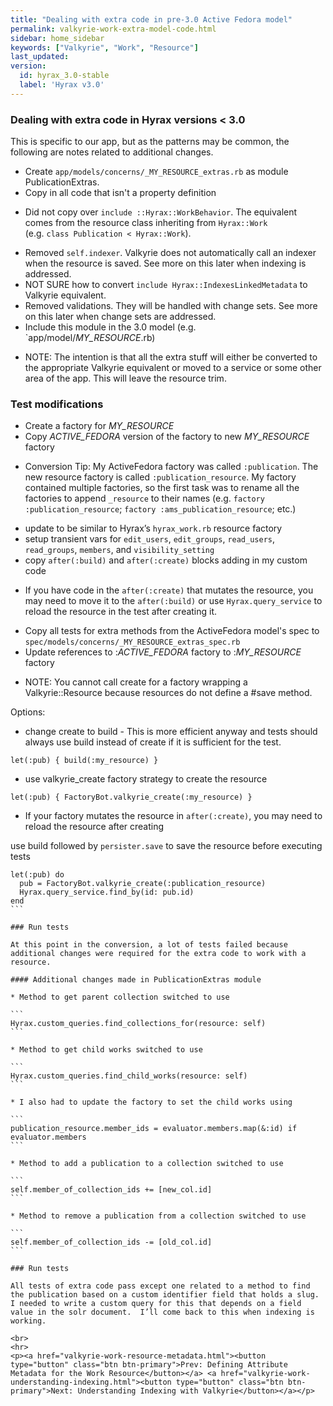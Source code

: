 ```yaml
---
title: "Dealing with extra code in pre-3.0 Active Fedora model"
permalink: valkyrie-work-extra-model-code.html
sidebar: home_sidebar
keywords: ["Valkyrie", "Work", "Resource"]
last_updated:
version:
  id: hyrax_3.0-stable
  label: 'Hyrax v3.0'
---
```


### Dealing with extra code in Hyrax versions < 3.0

This is specific to our app, but as the patterns may be common, the following are notes related to additional changes.

* Create `app/models/concerns/_MY_RESOURCE_extras.rb` as module PublicationExtras.
* Copy in all code that isn't a property definition

<ul class='info'><li>Did not copy over <code>include ::Hyrax::WorkBehavior</code>.  The equivalent comes from the resource class inheriting from <code>Hyrax::Work</code> <br />(e.g. <code>class Publication < Hyrax::Work</code>).</li></ul>

* Removed `self.indexer`.  Valkyrie does not automatically call an indexer when the resource is saved.  See more on this later when indexing is addressed.
* NOT SURE how to convert `include Hyrax::IndexesLinkedMetadata` to Valkyrie equivalent.
* Removed validations.  They will be handled with change sets.  See more on this later when change sets are addressed.
* Include this module in the 3.0 model (e.g. `app/model/_MY_RESOURCE_.rb)

<ul class='info'><li>NOTE: The intention is that all the extra stuff will either be converted to the appropriate Valkyrie equivalent or moved to a service or some other area of the app.  This will leave the resource trim.</li></ul>

### Test modifications

* Create a factory for _MY_RESOURCE_
* Copy _ACTIVE_FEDORA_ version of the factory to new _MY_RESOURCE_ factory

<ul class='info'><li>Conversion Tip: My ActiveFedora factory was called <code>:publication</code>.  The new resource factory is called <code>:publication_resource</code>.  My factory contained multiple factories, so the first task was to rename all the factories to append <code>_resource</code> to their names (e.g. <code>factory :publication_resource</code>; <code>factory :ams_publication_resource</code>; etc.)</li></ul>

* update to be similar to Hyrax’s `hyrax_work.rb` resource factory
* setup transient vars for `edit_users`, `edit_groups`, `read_users`, `read_groups`, `members`, and `visibility_setting`
* copy `after(:build)` and `after(:create)` blocks adding in my custom code

<ul class='warning'><li>If you have code in the <code>after(:create)</code> that mutates the resource, you may need to move it to the <code>after(:build)</code> or use <code>Hyrax.query_service</code> to reload the resource in the test after creating it.</li></ul>

* Copy all tests for extra methods from the ActiveFedora model's spec to `spec/models/concerns/_MY_RESOURCE_extras_spec.rb`
* Update references to :_ACTIVE_FEDORA_ factory to :_MY_RESOURCE_ factory

<ul class='info'><li>NOTE: You cannot call create for a factory wrapping a Valkyrie::Resource because resources do not define a #save method.</li></ul>

Options:
* change create to build - This is more efficient anyway and tests should always use build instead of create if it is sufficient for the test.

```
let(:pub) { build(:my_resource) }
```

* use valkyrie_create factory strategy to create the resource

```
let(:pub) { FactoryBot.valkyrie_create(:my_resource) }
```

* If your factory mutates the resource in `after(:create)`, you may need to reload the resource after creating

use build followed by `persister.save` to save the resource before executing tests

``````
let(:pub) do
  pub = FactoryBot.valkyrie_create(:publication_resource)
  Hyrax.query_service.find_by(id: pub.id)
end
```

### Run tests

At this point in the conversion, a lot of tests failed because additional changes were required for the extra code to work with a resource.
  
#### Additional changes made in PublicationExtras module

* Method to get parent collection switched to use

```
Hyrax.custom_queries.find_collections_for(resource: self)
```

* Method to get child works switched to use 

```
Hyrax.custom_queries.find_child_works(resource: self)
```

* I also had to update the factory to set the child works using

```
publication_resource.member_ids = evaluator.members.map(&:id) if evaluator.members
```

* Method to add a publication to a collection switched to use

```
self.member_of_collection_ids += [new_col.id]
```

* Method to remove a publication from a collection switched to use

```
self.member_of_collection_ids -= [old_col.id]
```

### Run tests

All tests of extra code pass except one related to a method to find the publication based on a custom identifier field that holds a slug.  I needed to write a custom query for this that depends on a field value in the solr document.  I’ll come back to this when indexing is working.

<br>
<hr>
<p><a href="valkyrie-work-resource-metadata.html"><button type="button" class="btn btn-primary">Prev: Defining Attribute Metadata for the Work Resource</button></a> <a href="valkyrie-work-understanding-indexing.html"><button type="button" class="btn btn-primary">Next: Understanding Indexing with Valkyrie</button></a></p>
